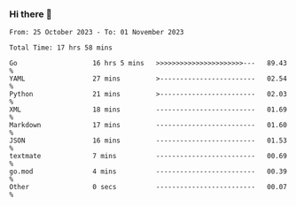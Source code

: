 ### Hi there 👋

<!--
**zhumeme/zhumeme** is a ✨ _special_ ✨ repository because its `README.md` (this file) appears on your GitHub profile.

Here are some ideas to get you started:

- 🔭 I’m currently working on ...
- 🌱 I’m currently learning ...
- 👯 I’m looking to collaborate on ...
- 🤔 I’m looking for help with ...
- 💬 Ask me about ...
- 📫 How to reach me: ...
- 😄 Pronouns: ...
- ⚡ Fun fact: ...
-->

<!--START_SECTION:waka-->

```all_time
From: 25 October 2023 - To: 01 November 2023

Total Time: 17 hrs 58 mins

Go                   16 hrs 5 mins   >>>>>>>>>>>>>>>>>>>>>>---   89.43 %
YAML                 27 mins         >------------------------   02.54 %
Python               21 mins         >------------------------   02.03 %
XML                  18 mins         -------------------------   01.69 %
Markdown             17 mins         -------------------------   01.60 %
JSON                 16 mins         -------------------------   01.53 %
textmate             7 mins          -------------------------   00.69 %
go.mod               4 mins          -------------------------   00.39 %
Other                0 secs          -------------------------   00.07 %
```

<!--END_SECTION:waka-->
